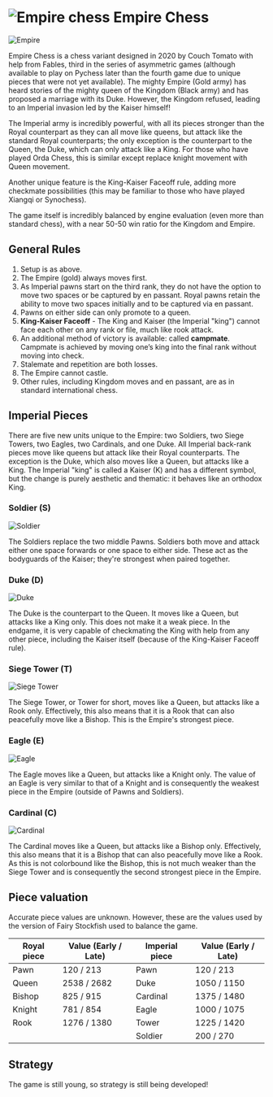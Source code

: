 # ![Empire chess](https://github.com/gbtami/pychess-variants/blob/master/static/icons/empire.svg) Empire Chess

![Empire](https://github.com/gbtami/pychess-variants/blob/master/static/images/CVariantsGuide/Empire.png)

Empire Chess is a chess variant designed in 2020 by Couch Tomato with help from Fables, third in the series of asymmetric games (although available to play on Pychess later than the fourth game due to unique pieces that were not yet available). The mighty Empire (Gold army) has heard stories of the mighty queen of the Kingdom (Black army) and has proposed a marriage with its Duke. However, the Kingdom refused, leading to an Imperial invasion led by the Kaiser himself! 

The Imperial army is incredibly powerful, with all its pieces stronger than the Royal counterpart as they can all move like queens, but attack like the standard Royal counterparts; the only exception is the counterpart to the Queen, the Duke, which can only attack like a King. For those who have played Orda Chess, this is similar except replace knight movement with Queen movement. 

Another unique feature is the King-Kaiser Faceoff rule, adding more checkmate possibilities (this may be familiar to those who have played Xiangqi or Synochess). 

The game itself is incredibly balanced by engine evaluation (even more than standard chess), with a near 50-50 win ratio for the Kingdom and Empire.
 
## General Rules
1.	Setup is as above.
2.	The Empire (gold) always moves first.
3.  As Imperial pawns start on the third rank, they do not have the option to move two spaces or be captured by en passant. Royal pawns retain the ability to move two spaces initially and to be captured via en passant.
4.	Pawns on either side can only promote to a queen.
5.	**King-Kaiser Faceoff** - The King and Kaiser (the Imperial "king") cannot face each other on any rank or file, much like rook attack.
6.	An additional method of victory is available: called **campmate**. Campmate is achieved by moving one’s king into the final rank without moving into check.
7.	Stalemate and repetition are both losses.
8.	The Empire cannot castle.
9.	Other rules, including Kingdom moves and en passant, are as in standard international chess.

## Imperial Pieces

There are five new units unique to the Empire: two Soldiers, two Siege Towers, two Eagles, two Cardinals, and one Duke. All Imperial back-rank pieces move like queens but attack like their Royal counterparts. The exception is the Duke, which also moves like a Queen, but attacks like a King.  The Imperial "king" is called a Kaiser (K) and has a different symbol, but the change is purely aesthetic and thematic: it behaves like an orthodox King. 

### Soldier (S)
![Soldier](https://github.com/gbtami/pychess-variants/blob/master/static/images/CVariantsGuide/EmpireSoldier.png)

The Soldiers replace the two middle Pawns. Soldiers both move and attack either one space forwards or one space to either side. These act as the bodyguards of the Kaiser; they're strongest when paired together. 

### Duke (D)

![Duke](https://github.com/gbtami/pychess-variants/blob/master/static/images/CVariantsGuide/Duke.png)

The Duke is the counterpart to the Queen. It moves like a Queen, but attacks like a King only. This does not make it a weak piece. In the endgame, it is very capable of checkmating the King with help from any other piece, including the Kaiser itself (because of the King-Kaiser Faceoff rule).

### Siege Tower (T)

![Siege Tower](https://github.com/gbtami/pychess-variants/blob/master/static/images/CVariantsGuide/Tower.png)

The Siege Tower, or Tower for short, moves like a Queen, but attacks like a Rook only. Effectively, this also means that it is a Rook that can also peacefully move like a Bishop. This is the Empire's strongest piece.

### Eagle (E)

![Eagle](https://github.com/gbtami/pychess-variants/blob/master/static/images/CVariantsGuide/Eagle.png)

The Eagle moves like a Queen, but attacks like a Knight only. The value of an Eagle is very similar to that of a Knight and is consequently the weakest piece in the Empire (outside of Pawns and Soldiers).

### Cardinal (C)

![Cardinal](https://github.com/gbtami/pychess-variants/blob/master/static/images/CVariantsGuide/Cardinal.png)

The Cardinal moves like a Queen, but attacks like a Bishop only. Effectively, this also means that it is a Bishop that can also peacefully move like a Rook. As this is not colorbound like the Bishop, this is not much weaker than the Siege Tower and is consequently the second strongest piece in the Empire. 

## Piece valuation

Accurate piece values are unknown. However, these are the values used by the version of Fairy Stockfish used to balance the game.

Royal piece	| Value (Early / Late) | Imperial piece | Value (Early / Late)
-- | -- | -- | --
Pawn | 120 / 213	| Pawn | 120 / 213
Queen | 2538 / 2682	| Duke | 1050 / 1150
Bishop | 825 / 915	| Cardinal	| 1375 / 1480
Knight | 781 / 854	| Eagle | 1000 / 1075
Rook | 1276 / 1380	| Tower | 1225 / 1420
 | | | Soldier | 200 / 270
## Strategy
The game is still young, so strategy is still being developed! 
